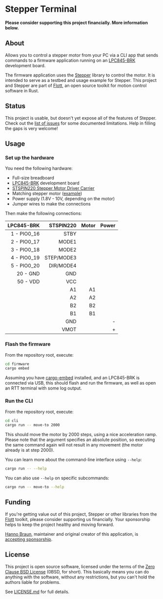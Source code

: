 # Stepper Terminal

**Please consider supporting this project financially. More information below.**

## About

Allows you to control a stepper motor from your PC via a CLI app that sends commands to a firmware application running on an [LPC845-BRK] development board.

The firmware application uses the [Stepper] library to control the motor. It is intended to serve as a testbed and usage example for Stepper. This project and Stepper are part of [Flott], an open source toolkit for motion control software in Rust.


## Status

This project is usable, but doesn't yet expose all of the features of Stepper. Check out the [list of issues](https://github.com/flott-motion/stepper-terminal/issues) for some documented limitations. Help in filling the gaps is very welcome!


## Usage

### Set up the hardware

You need the following hardware:

- Full-size breadboard
- [LPC845-BRK] development board
- [STSPIN220 Stepper Motor Driver Carrier](https://www.pololu.com/product/2876)
- Matching stepper motor ([example](https://www.pololu.com/product/1208))
- Power supply (1.8V - 10V, depending on the motor)
- Jumper wires to make the connections

Then make the following connections:

| LPC845-BRK  | STSPIN220  | Motor | Power |
| ----------: | ---------: | ----: | ----: |
| 1 - PIO0_16 |       STBY |       |       |
| 2 - PIO0_17 |      MODE1 |       |       |
| 3 - PIO0_18 |      MODE2 |       |       |
| 4 - PIO0_19 | STEP/MODE3 |       |       |
| 5 - PIO0_20 |  DIR/MODE4 |       |       |
|    20 - GND |        GND |       |       |
|    50 - VDD |        VCC |       |       |
|             |         A1 |    A1 |       |
|             |         A2 |    A2 |       |
|             |         B2 |    B2 |       |
|             |         B1 |    B1 |       |
|             |        GND |       |     - |
|             |       VMOT |       |     + |



### Flash the firmware

From the repository root, execute:

``` bash
cd firmware
cargo embed
```

Assuming you have [cargo-embed](https://github.com/probe-rs/cargo-embed) installed, and an LPC845-BRK is connected via USB, this should flash and run the firmware, as well as open an RTT terminal with some log output.

### Run the CLI

From the repository root, execute:

``` bash
cd cli
cargo run -- move-to 2000
```

This should move the motor by 2000 steps, using a nice acceleration ramp. Please note that the argument specifies an absolute position, so executing the same command again will not result in any movement (the motor already is at step 2000).

You can learn more about the command-line interface using `--help`:

``` bash
cargo run -- --help
```

You can also use `--help` on specific subcommands:

``` bash
cargo run -- move-to --help
```


## Funding

If you're getting value out of this project, Stepper or other libraries from the [Flott] toolkit, please consider supporting us financially. Your sponsorship helps to keep the project healthy and moving forward.

[Hanno Braun][@hannobraun], maintainer and original creator of this application, is [accepting sponsorship](https://github.com/sponsors/hannobraun).


## License

This project is open source software, licensed under the terms of the [Zero Clause BSD License](https://opensource.org/licenses/0BSD) (0BSD, for short). This basically means you can do anything with the software, without any restrictions, but you can't hold the authors liable for problems.

See [LICENSE.md](https://github.com/flott-motion/stepper-terminal/blob/main/LICENSE.md) for full details.


[LPC845-BRK]: https://www.nxp.com/products/processors-and-microcontrollers/arm-microcontrollers/general-purpose-mcus/lpc800-cortex-m0-plus-/lpc845-breakout-board-for-lpc84x-family-mcus:LPC845-BRK
[Stepper]: https://crates.io/crates/stepper
[Flott]: https://flott-motion.org/

[@hannobraun]: https://github.com/hannobraun
